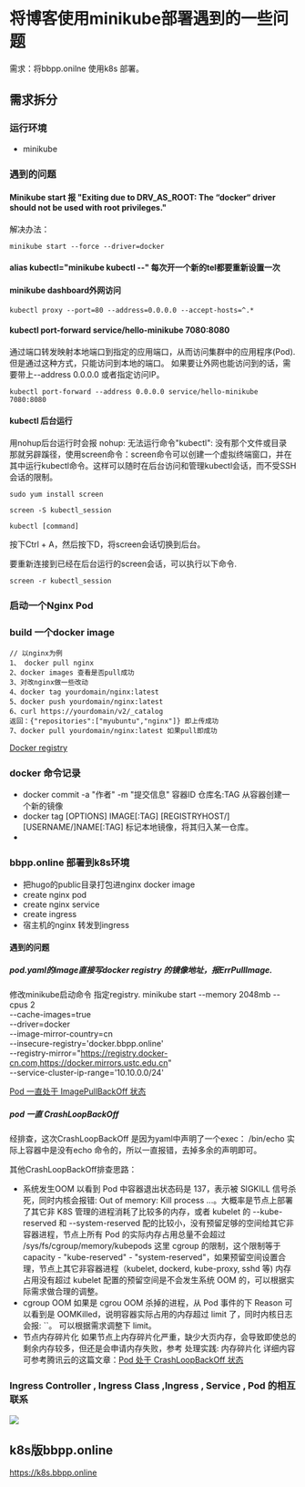 # 将博客使用minikube部署遇到的一些问题
需求：将bbpp.onilne 使用k8s 部署。
## 需求拆分
### 运行环境
- minikube
### 遇到的问题
#### Minikube start 报 "Exiting due to DRV_AS_ROOT: The “docker“ driver should not be used with root privileges."
解决办法：
```shell
minikube start --force --driver=docker
```
#### alias kubectl="minikube kubectl --" 每次开一个新的tel都要重新设置一次
[](https://www.python100.com/html/80513.html)

#### minikube dashboard外网访问
```shell
kubectl proxy --port=80 --address=0.0.0.0 --accept-hosts=^.*
```

#### kubectl port-forward service/hello-minikube 7080:8080  
通过端口转发映射本地端口到指定的应用端口，从而访问集群中的应用程序(Pod).
但是通过这种方式，只能访问到本地的端口。
如果要让外网也能访问到的话，需要带上--address 0.0.0.0 或者指定访问IP。
```shell
kubectl port-forward --address 0.0.0.0 service/hello-minikube 7080:8080
```

#### kubectl 后台运行
用nohup后台运行时会报 nohup: 无法运行命令"kubectl": 没有那个文件或目录
那就另辟蹊径，使用screen命令：screen命令可以创建一个虚拟终端窗口，并在其中运行kubectl命令。这样可以随时在后台访问和管理kubectl会话，而不受SSH会话的限制。

```shell
sudo yum install screen

screen -S kubectl_session

kubectl [command]

```

按下Ctrl + A，然后按下D，将screen会话切换到后台。

要重新连接到已经在后台运行的screen会话，可以执行以下命令.
```shell
screen -r kubectl_session

```


### 启动一个Nginx Pod 
### build 一个docker image
```shell
// 以nginx为例
1、 docker pull nginx 
2、docker images 查看是否pull成功
3、对改nginx做一些改动
4、docker tag yourdomain/nginx:latest
5、docker push yourdomain/nginx:latest
6、curl https://yourdomain/v2/_catalog
返回：{"repositories":["myubuntu","nginx"]} 即上传成功
7、docker pull yourdomain/nginx:latest 如果pull即成功
```

[Docker registry](https://docs.docker.com/registry/)





### docker 命令记录
- docker commit -a "作者" -m "提交信息" 容器ID 仓库名:TAG 从容器创建一个新的镜像
- docker tag [OPTIONS] IMAGE[:TAG] [REGISTRYHOST/][USERNAME/]NAME[:TAG] 标记本地镜像，将其归入某一仓库。
- 


### bbpp.online 部署到k8s环境
- 把hugo的public目录打包进nginx docker image
- create nginx pod
- create nginx service
- create ingress
- 宿主机的nginx 转发到ingress

#### 遇到的问题
##### pod.yaml的image直接写docker registry 的镜像地址，报ErrPullImage.
修改minikube启动命令  指定registry.
minikube start --memory 2048mb --cpus 2 \
  --cache-images=true \
  --driver=docker \
  --image-mirror-country=cn \
  --insecure-registry='docker.bbpp.online' \
  --registry-mirror="https://registry.docker-cn.com,https://docker.mirrors.ustc.edu.cn" \
  --service-cluster-ip-range='10.10.0.0/24'

[Pod 一直处于 ImagePullBackOff 状态](https://cloud.tencent.com/document/product/457/42947)

##### pod 一直 CrashLoopBackOff
经排查，这次CrashLoopBackOff 是因为yaml中声明了一个exec： /bin/echo 实际上容器中是没有echo 命令的，所以一直报错，去掉多余的声明即可。

其他CrashLoopBackOff排查思路：
- 系统发生OOM 以看到 Pod 中容器退出状态码是 137，表示被 SIGKILL 信号杀死，同时内核会报错: Out of memory: Kill process ...。大概率是节点上部署了其它非 K8S 管理的进程消耗了比较多的内存，或者 kubelet 的 --kube-reserved 和 --system-reserved 配的比较小，没有预留足够的空间给其它非容器进程，节点上所有 Pod 的实际内存占用总量不会超过 /sys/fs/cgroup/memory/kubepods 这里 cgroup 的限制，这个限制等于 capacity - "kube-reserved" - "system-reserved"，如果预留空间设置合理，节点上其它非容器进程（kubelet, dockerd, kube-proxy, sshd 等) 内存占用没有超过 kubelet 配置的预留空间是不会发生系统 OOM 的，可以根据实际需求做合理的调整。
- cgroup OOM 如果是 cgrou OOM 杀掉的进程，从 Pod 事件的下 Reason 可以看到是 OOMKilled，说明容器实际占用的内存超过 limit 了，同时内核日志会报: ``。 可以根据需求调整下 limit。
- 节点内存碎片化 如果节点上内存碎片化严重，缺少大页内存，会导致即使总的剩余内存较多，但还是会申请内存失败，参考 处理实践: 内存碎片化
详细内容可参考腾讯云的这篇文章：[Pod 处于 CrashLoopBackOff 状态](https://cloud.tencent.com/document/product/457/43130)

### Ingress Controller , Ingress Class ,Ingress , Service , Pod 的相互联系
![](https://static001.geekbang.org/resource/image/bb/14/bb7a911e10c103fb839e01438e184914.jpg?wh=1920x736)

## k8s版bbpp.online 
https://k8s.bbpp.online
